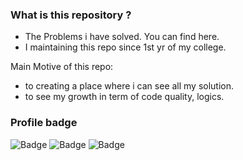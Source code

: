 

### What is this repository ? 
- The Problems i have solved. You can find here.
- I maintaining this repo since 1st yr of my college.

Main Motive of this repo: 
- to creating a place where i can see all my solution.
- to see my growth in term of code quality, logics.


### Profile badge
![Badge](https://cp-logo.vercel.app/codechef/akhilsharmaa)
![Badge](https://cp-logo.vercel.app/codeforces/akhilsharmaa)
![Badge](https://cp-logo.vercel.app/leetcode/akhilsharmaa)

